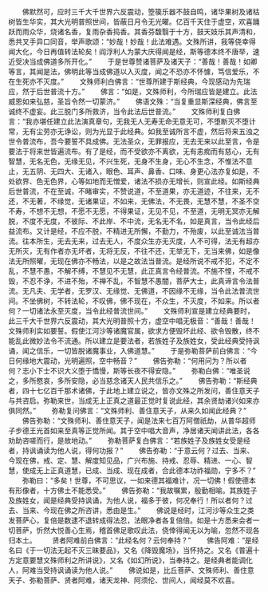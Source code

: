 <!-- { "loadSidebar": true } -->
　　佛默然可，应时三千大千世界六反震动，箜篌乐器不鼓自鸣，诸华果树及诸枯树皆生华实，其大光明普照世间，皆蔽日月令无光曜。亿百千天住于虚空，欢喜踊跃而雨众华，烧诸名香，复雨杂香捣香。其香芬馥翳于十方，鼓天妓乐其声清和，悉共叉手异口同音，举声歌颂：“妙哉！妙哉！此法难遇。文殊所讲，我等侥幸得闻大化，今日再值转法轮矣！阎浮利人为蒙大庆得闻是经，斯等德本终不唐举，速近受决当成佛道多所开化。”
　　于是世尊赞诸菩萨及诸天子：“善哉！善哉！如卿等言，其闻是法，佛明此等当成佛道以入灭度，闻之不恐亦不怀懅，笃信爱乐，不在生死亦不灭度。”
　　文殊师利白佛言：“世尊所建于斯经典，今现感动为先瑞应，然于后世普流十方。”
　　佛言：“如是，文殊师利，今所瑞应皆是建立。此法威恩如来弘慈，圣旨令然一切蒙济。”
　　佛语文殊：“当复重显斯深经典，佛言至诚终不虚妄。此三脱门多所救济，当令此法后世普流。”
　　文殊师利复白佛言：“我亦堪任建立此法演真章句，无我无人无寿无命无意无可，不堕断灭不堕计常，无有尘劳亦无诤讼，则为光显于此经典。如我至诚所言不虚，然后将来五浊之世令普流布，吾今要誓不具成佛。无法圣众，无罪报应，无去无来以此至言，令是要法于将来世皆遍流布。有了是经，而不受欲亦不离欲，无有恚痴而有慈心，无有智慧，无名无色，无缘无见，不兴生死，无身不生身，无心不生念，不惟法不意止，无五阴、无四大、无诸入，眼色、耳声、鼻香、口味、身更心法亦复如是，不处欲界、色无色界，心等如地而无憎爱，诸法不损亦无增长，则宣此经。如斯经典后世普流，不在至诚，不睹审实，不赞说道，不至道果，亦无道迹，不往来，无不还，不无著，不缘觉，无诸果证，不如来，无佛法，不无畏，无慧不慧，不圣不空不寿，不想不无想，不愿不无愿，不得果证，无见不见，不至道，无明无冥亦无解脱，不度不无度，不彼际、不此岸、不中流，无名无不名，如是真言，当令此经后益流布。又计是经，不应不脱，不精进无所懈，不勤力，不殆废，以此至诚法当普流。往本所生，无去无来，过去无人，不度众生亦无灭度，人不可得，法无有超亦无所灭，无有作者亦无坏者，无将无反，不往不还，无举无下，无当来佛，如是像法无所照曜，无现在佛亦不畅法，以是之故法当普流。是经所说不戒不犯，不定不乱，不慧不愚，不解不缚，不慧见不无慧，此正真言令经普流。不施不悭，不戒不毁，不忍不诤，不进不殆，不禅不乱，不智慧不愚闇，菩萨大士，此真谛言令法普流。无凡夫、无学者，无罗汉、无缘觉、无佛道，不因缘不无缘，当令此法普流世间。不坐佛树，不转法轮，不叹佛，佛不现在，不众生，不灭度，不如来。所以者何？一切诸法永至灭度，当令此经普流世间。”
　　文殊师利宣是建立经典要时，此三千大千世界六反震动，其大光明普照十方，虚空中唱无极音：“善哉！善哉！文殊师利实如要誓。假使江河沙等诸魔官属，欲求方便毁坏此经、欲令毁散，终不能乱此微妙法令不流通。所以建立是要法者，若族姓子及族姓女，受此经典受持讽诵，闻之信乐，一切皆脱诸魔事业，入佛道慧。”
　　于是弥勒菩萨前白佛言：“今日何缘地大震动，光明遍照，空中畅音？”
　　佛告弥勒：“何用问为？所以者何？志小下士不识大义堕于憍慢，斯等长夜不得安隐。”
　　弥勒白佛：“唯圣说之，多所愍哀，多所安隐，必当慈念诸天人民共信乐之。”
　　佛告弥勒：“斯经典者，四十七亿百千那术诸佛，于此地上建立说之，皆亦文殊之所发问，善住意天子与共咨启。弥勒来世，当成无上正真之道最正觉时复说此经，其余贤劫诸兴如来亦俱同然。”
　　弥勒复问佛言：“文殊师利、善住意天子，从来久如闻此经典？”
　　佛告弥勒：“文殊师利、善住意天子，闻是法来七百万阿僧祇劫，从普华超师子步德王光首如来至真等正觉所闻。其于空中唱大音声，净居诸天闻讲此法，各各劝助咨嗟而行，是故地动。”
　　弥勒菩萨复白佛言：“若族姓子及族姓女受是经者，持讽诵读为他人说，得何功报？”
　　佛告弥勒：“于意云何？过去、当来、今现在佛，戒、定、慧、解度知见品，广兴布施、持戒、忍辱、精进、一心、智慧，使成无上正真道慧，已成、当成、现在成者，合此德本功祚福勋，宁多不？”
　　弥勒曰：“多矣！世尊，不可思议，一如来德其福难计，况一切佛！假使德本有形像者，十方佛土不能悉受。”
　　佛告弥勒：“我故嘱累，殷勤相喻。其族姓子及族姓女，闻是经典受持讽诵，为他人说，福多于彼，何况奉行！所以者何？过去、当来、今现在佛之所咨讲，悉由是生。”
　　佛说是经时，江河沙等众生之类发菩萨心，复倍是数逮不退转成得法忍，法眼净者各复倍倍。如是十方悉来会者一切菩萨，忻然大悦善心生焉，稽首佛足歌叹此法，侥倖得闻无以为喻，忽然不现各归本土。
　　贤者阿难前白佛言：“此经名何？云何奉持？”
　　佛告阿难：“是经名曰《于一切法无起不灭三昧要品》，又名《降毁魔场》，当怀持之。又名《普遍十方定意要慧文殊师利之所讲说》，又名《如幻所说》，当奉持之。是经典者能调化人，阿难当受持讽诵读为他人说。”
　　佛说如是，比丘菩萨、文殊师利、善住意天子、弥勒菩萨、贤者阿难，诸天龙神、阿须伦、世间人，闻经莫不欢喜。

 
